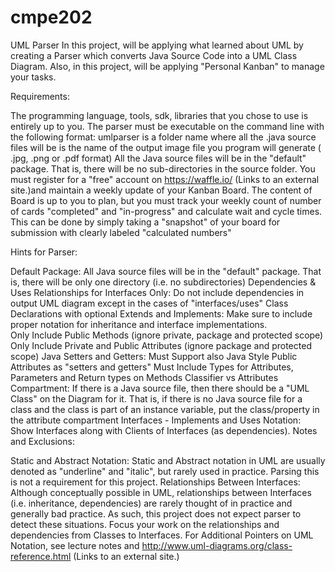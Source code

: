 # cmpe202
UML Parser
In this project, will be applying what learned about UML by creating a Parser which converts Java Source Code into a UML Class Diagram. 
Also, in this project, will be applying "Personal Kanban" to manage your tasks.


Requirements:

The programming language, tools, sdk, libraries that you chose to use is entirely up to you. 
The parser must be executable on the command line with the following format:
umlparser <source folder> <output file name>
<source folder> is a folder name where all the .java source files will be
<output file name> is the name of the output image file you program will generate ( .jpg, .png or .pdf format)
All the Java source files will be in the "default" package.  That is, there will be no sub-directories in the source folder.
You must register for a "free" account on https://waffle.io/  (Links to an external site.)and maintain a weekly update of your Kanban Board. 
The content of Board is up to you to plan, but you must track your weekly count of number of cards "completed" and "in-progress" and calculate wait and cycle times.  This can be done by simply taking a "snapshot" of your board for submission with clearly labeled "calculated numbers"

Hints for Parser:

Default Package: All Java source files will be in the "default" package.  That is, there will be only one directory (i.e. no subdirectories)
Dependencies & Uses Relationships for Interfaces Only:  Do not include dependencies in output UML diagram except in the cases of "interfaces/uses"
Class Declarations with optional Extends and Implements: Make sure to include proper notation for inheritance and interface implementations.  
Only Include Public Methods (ignore private, package and protected scope)
Only Include Private and Public Attributes (ignore package and protected scope)
Java Setters and Getters:  Must Support also Java Style Public Attributes as "setters and getters"
Must Include Types for Attributes, Parameters and Return types on Methods
Classifier vs Attributes Compartment:  If there is a Java source file, then there should be a "UML Class" on the Diagram for it.  That is, if there is no Java source file for a class and the class is part of an instance variable, put the class/property in the attribute compartment
Interfaces - Implements and Uses Notation:  Show Interfaces along with Clients of Interfaces (as dependencies). 
Notes and Exclusions:

Static and Abstract Notation:  Static and Abstract notation in UML are usually denoted as "underline" and "italic", but rarely used in practice.  Parsing this is not a requirement for this project.
Relationships Between Interfaces:  Although conceptually possible in UML, relationships between Interfaces (i.e. inheritance, dependencies) are rarely thought of in practice and generally bad practice.  As such, this project does not expect parser to detect these situations.  Focus your work on the relationships and dependencies from Classes to Interfaces.
For Additional Pointers on UML Notation, see lecture notes and http://www.uml-diagrams.org/class-reference.html (Links to an external site.) 
